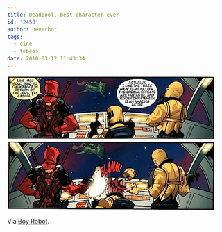 ```yaml
---
title: Deadpool, best character ever
id: '2453'
author: neverbot
tags:
  - cine
  - tebeos
date: 2010-03-12 11:43:34
---
```


![201003121142.jpg](./deadpool-best-character-ever/201003121142.jpg)

Vía [Boy Robot](http://sharpless.tumblr.com/post/253705457/via-retconpunch-appropriate-response).
